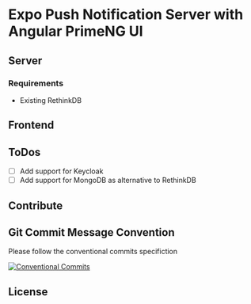 # Expo Push Notification Server with Angular PrimeNG UI

## Server

### Requirements

- Existing RethinkDB

## Frontend

## ToDos

- [ ] Add support for Keycloak 
- [ ] Add support for MongoDB as alternative to RethinkDB

## Contribute

## Git Commit Message Convention

Please follow the conventional commits specifiction

[![Conventional Commits](https://img.shields.io/badge/Conventional%20Commits-1.0.0-yellow.svg)](https://conventionalcommits.org)

## License
